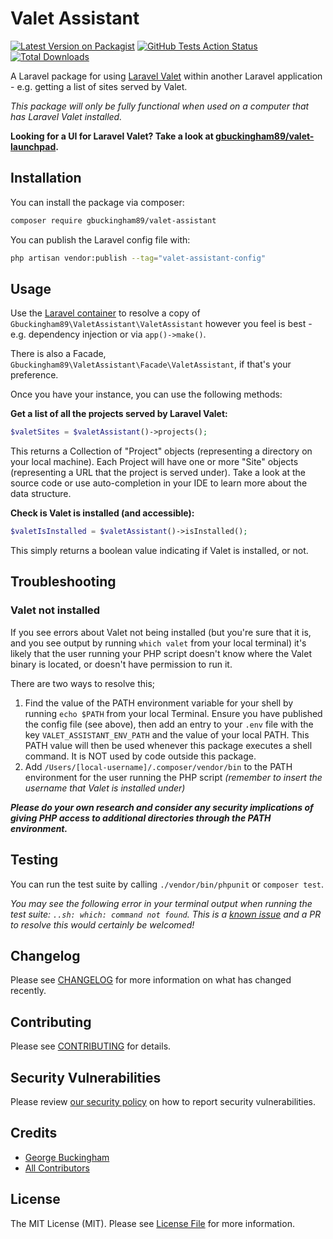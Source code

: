 # Valet Assistant

[![Latest Version on Packagist](https://img.shields.io/packagist/v/gbuckingham89/valet-assistant.svg?style=flat-square)](https://packagist.org/packages/gbuckingham89/valet-assistant)
[![GitHub Tests Action Status](https://img.shields.io/github/workflow/status/gbuckingham89/valet-assistant/Tests?label=tests)](https://github.com/gbuckingham89/valet-assistant/actions?query=workflow%3Atests+branch%3Amaster)
[![Total Downloads](https://img.shields.io/packagist/dt/gbuckingham89/valet-assistant.svg?style=flat-square)](https://packagist.org/packages/gbuckingham89/valet-assistant)

A Laravel package for using [Laravel Valet](https://laravel.com/docs/valet) within another Laravel application - e.g. getting a list of sites served by Valet.

_This package will only be fully functional when used on a computer that has Laravel Valet installed._

**Looking for a UI for Laravel Valet? Take a look at [gbuckingham89/valet-launchpad](https://github.com/gbuckingham89/valet-launchpad).**

## Installation

You can install the package via composer:

```bash
composer require gbuckingham89/valet-assistant
```

You can publish the Laravel config file with:

```bash
php artisan vendor:publish --tag="valet-assistant-config"
```

## Usage

Use the [Laravel container](https://laravel.com/docs/container) to resolve a copy of `Gbuckingham89\ValetAssistant\ValetAssistant` however you feel is best - e.g. dependency injection or via `app()->make()`. 

There is also a Facade, `Gbuckingham89\ValetAssistant\Facade\ValetAssistant`, if that's your preference.

Once you have your instance, you can use the following methods:

**Get a list of all the projects served by Laravel Valet:**

```php
$valetSites = $valetAssistant()->projects();
```

This returns a Collection of "Project" objects (representing a directory on your local machine). Each Project will have one or more "Site" objects (representing a URL that the project is served under). Take a look at the source code or use auto-completion in your IDE to learn more about the data structure. 


**Check is Valet is installed (and accessible):**

```php
$valetIsInstalled = $valetAssistant()->isInstalled();
```

This simply returns a boolean value indicating if Valet is installed, or not.

## Troubleshooting

### Valet not installed

If you see errors about Valet not being installed (but you're sure that it is, and you see output by running `which valet` from your local terminal) it's likely that the user running your PHP script doesn't know where the Valet binary is located, or doesn't have permission to run it.

There are two ways to resolve this;

1. Find the value of the PATH environment variable for your shell by running `echo $PATH` from your local Terminal. Ensure you have published the config file (see above), then add an entry to your `.env` file with the key `VALET_ASSISTANT_ENV_PATH` and the value of your local PATH. This PATH value will then be used whenever this package executes a shell command. It is NOT used by code outside this package.
2. Add `/Users/[local-username]/.composer/vendor/bin` to the PATH environment for the user running the PHP script _(remember to insert the username that Valet is installed under)_

_**Please do your own research and consider any security implications of giving PHP access to additional directories through the PATH environment.**_

## Testing

You can run the test suite by calling `./vendor/bin/phpunit` or `composer test`.

_You may see the following error in your terminal output when running the test suite: `..sh: which: command not found`. This is a [known issue](https://github.com/gbuckingham89/valet-assistant/blob/master/tests/Unit/Commander/ExecCommanderTest.php#L38) and a PR to resolve this would certainly be welcomed!_

## Changelog

Please see [CHANGELOG](CHANGELOG.md) for more information on what has changed recently.

## Contributing

Please see [CONTRIBUTING](.github/CONTRIBUTING.md) for details.

## Security Vulnerabilities

Please review [our security policy](../../security/policy) on how to report security vulnerabilities.

## Credits

- [George Buckingham](https://github.com/gbuckingham89)
- [All Contributors](../../contributors)

## License

The MIT License (MIT). Please see [License File](LICENSE.md) for more information.
